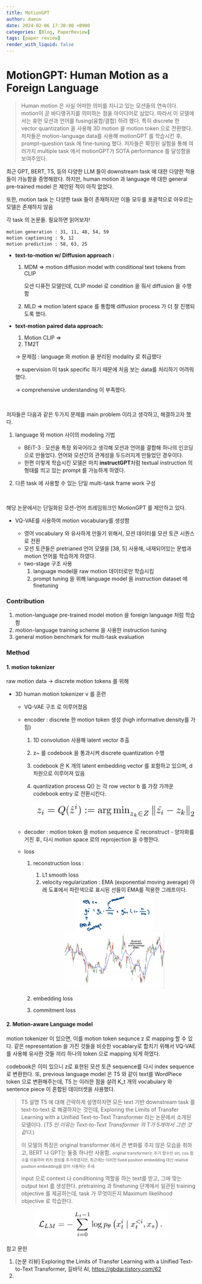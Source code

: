```yaml
---
title: MotionGPT
author: daeun
date: 2024-02-06 17:30:00 +0900
categories: [Blog, PaperReview]
tags: [paper review]
render_with_liquid: false
---
```


# MotionGPT: Human Motion as a Foreign Language

>Human motion 은 사실 어떠한 의미를 지니고 있는 모션들의 연속이다. motion이 곧 바디랭귀지를 의미하는 점을 아이디어로 삼았다.  따라서 이 모델에서는 휴먼 모션과 언어를 fusing(융합/결합) 하려 했다. 
>특히 discrete 한 vector quantization 을 사용해 3D motion 을 motion token 으로 전환했다. 
>저자들은 motion-language data를 사용해 motionGPT 를 학습시킨 후, prompt-question task 에 fine-tuning 했다. 
>저자들은 확장된 실험을 통해 여러가지 multiple task 에서 motionGPT가 SOTA performance 를 달성함을 보여주었다. 

최근 GPT, BERT, T5, 등의 다양한 LLM 들이 downstream task 에 대한 다양한 적용들이 가능함을 증명해왔다. 하지만, human motion 과 language 에 대한 general pre-trained model 은 제안된 적이 아직 없었다. 

또한, motion task 는 다양한 task 들이 존재하지만 이들 모두를 포괄적으로 아우르는 모델은 존재하지 않음 

각 task 의 논문들. 필요하면 읽어보자!

    motion generation : 31, 11, 48, 54, 59
    motion captioning : 9, 12 
    motion prediction : 58, 63, 25

- **text-to-motion w/ Diffusion approach :** 

    1. MDM ⇒ motion diffusion model with conditional text tokens from CLIP
        
        모션 디퓨전 모델인데, CLIP model 로 condition 을 줘서 diffusion 을 수행함 
        
    2. MLD ⇒ motion latent space 를 통합해 diffusion process 가 더 잘 진행되도록 했다. 

- **text-motion paired data approach:**

    1. Motion CLIP ⇒ 
    2. TM2T

    → 문제점 : language 와 motion 을 분리된 modality 로 취급했다

    → supervision 이 task specific 하기 때문에 처음 보는 data를 처리하기 어려워했다. 

    → comprehensive understanding 이 부족했다. 


</br>

저자들은 다음과 같은 두가지 문제를 main problem 이라고 생각하고, 해결하고자 했다. 

1. language 와 motion 사이의 modeling 기법 
    - BEiT-3 : 모션을 특정 외국어라고 생각해 모션과 언어를 결합해 하나의 인코딩으로 만들었다. 
    언어와 모션간의 관계성을 두드러지게 만들었던 경우이다. 
    - 한편 이렇게 학습시킨 모델은 마치 **instructGPT**처럼 textual instruction 의 형태를 띄고 있는 prompt 를 가능하게 하였다. 
        
2. 다른 task 에 사용할 수 있는 단일 multi-task frame work 구성 


</br>

해당 논문에서는 단일화된 모션-언어 프레임워크인 MotionGPT 를 제안하고 있다. 

- VQ-VAE를 사용하여 motion vocabulary를 생성함

    - 영어 vocabulary 와 유사하게 만들기 위해서, 모션 데이터를 모션 토큰 시퀀스로 전환
    - 모션 토큰들은 pretrianed 언어 모델을 [38, 5] 사용해, 내재되어있는 문법과 motion 언어를 학습하게 하였다. 
    - two-stage 구조 사용 
        1) language model을 raw motion 데이터로만 학습시킴 
        2) prompt tuning 을 위해 language model 을 instruction dataset 에 finetuning 

### Contribution

1. motion-language pre-trained model 
    motion 을 foreign language 처럼 학습함
2. motion-language training scheme 을 사용한 instruction tuning 
3. general motion benchmark for multi-task evaluation 

### Method

#### 1. motion tokenizer 

raw motion data → discrete motion tokens 를 위해 

- 3D human motion tokenizer ν 를 훈련
    - VQ-VAE 구조 로 이루어졌음
    - encoder 
        : discrete 한 motion token 생성 (high informative density를 가짐)
        1.  1D convolution 사용해 latent vector 추출 
        2. z~ 를 codebook 을 통과시켜 discrete quantization 수행 
        3. codebook 은 K 개의 latent embedding vector 를 포함하고 있으며, d 차원으로 이루어져 있음 
        4. quantization process Q() 는 각 row vector b 를 가장 가까운 codebook entry 로 전환시킨다. 

            <center>
                <img height = 50, src = "motiongpt1.png">
            </center>

    - decoder 
        : motion token 을 motion sequence 로 reconstruct 
            - 양자화를 거친 후, 다시 motion space 로의 reprojection 을 수행한다. 

    - loss
        
        1. reconstruction loss : 
            1. L1 smooth loss 
            2. velocity regularization
            : EMA (exponential moving average)
            아래 도표에서 파란색으로 표시된 선들이 EMA를 적용한 그래프이다. 
            <center>
            <img height = 100, src = "motiongpt2.png">
            <br>          
            <img height = 150, src = "motiongpt3.png">
            </center>

        2. embedding loss 
        3. commitment loss  


#### 2. Motion-aware Language model

motion tokenizer 이 있으면, 이를 motion token sequnce z 로 mapping 할 수 있다. 같은 representation 을 가진 것들을 비슷한 vocablary로 합치기 위해서 VQ-VAE를 사용해 유사한 것들 끼리 하나의 token 으로 mapping 되게 하였다.  

codebook은 이미 있으니 z로 표현된 모션 토큰 sequence를 다시 index sequence 로 변환한다. 또, previous language model 은 T5 와 같이 text를 WordPiece token 으로 변환해주는데, T5 는 이러한 점을 살려 K_t 개의 vocabulary 와 sentence piece 이 혼합된 데이터셋을 사용했다. 

> T5 설명 
> T5 에 대해 간략하게 설명하자면 모든 text 기반 downstream task 를 text-to-text 로 해결하자는 것인데, Exploring the Limits of Transfer Learning with a Unified Text-to-Text Transformer 라는 논문에서 소개된 모델이다. (*T5 인 이유는 Text-to-Text Transformer 의 T가 5개여서 그런 것 같다.*)  
>
> 이 모델의 특징은 original transformer 에서 큰 변화를 주지 않은 모습을 취하고, BERT 나 GPT는 둘중 하나만 사용함. <span style="font-size:75%"> original transformer는 주기 함수인 sin, cos 함수를 이용하여 위치 정보를 추가하였지만, 최근에는 이러한 fixed position embedding 대신 relative position embedding을 많이 사용하는 추세.</span>  
>
> input 으로 context 나 conditioning 역할을 하는 text를 받고, 그에 맞는 output text 를 생성한다. pretraining 과 finetuning 단계에서 일관된 training objective 를 제공하는데, task 가 무엇이든지 Maximum likelihood objective 로 학습한다. 




<center>
    <img height = 75, src = "motiongpt4.png">
</center>











참고 문헌 
1. [논문 리뷰] Exploring the Limits of Transfer Learning with a Unified Text-to-Text Transformer, 길바닥 AI, https://gbdai.tistory.com/62
2. 
